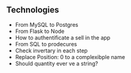 ## Technologies

- From MySQL to Postgres
- From Flask to Node
- How to authentificate a sell in the app 
- From SQL to prodecures
- Check invertary in each step
- Replace Position: 0 to a complexibple name
- Should quantity ever ve a string?